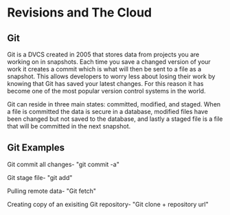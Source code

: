 # Revisions and The Cloud

## Git

Git is a DVCS created in 2005 that stores data from projects you are working on in snapshots. Each time you save a changed version of your work it creates a commit which is what will then be sent to a file as a snapshot. This allows developers to worry less about losing their work by knowing that Git has saved your latest changes. For this reason it has become one of the most popular version control systems in the world.

Git can reside in three main states: committed, modified, and staged. When a file is committed the data is secure in a database, modified files have been changed but not saved to the database, and lastly a staged file is a file that will be committed in the next snapshot. 

## Git Examples

Git commit all changes- "git commit -a"

Git stage file- "git add"

Pulling remote data- "Git fetch"

Creating copy of an exisiting Git repository- "Git clone + repository url"

